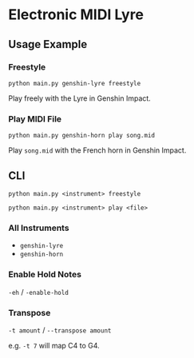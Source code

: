 # Electronic MIDI Lyre

## Usage Example

### Freestyle

```shell
python main.py genshin-lyre freestyle
```

Play freely with the Lyre in Genshin Impact.

### Play MIDI File

```shell
python main.py genshin-horn play song.mid
```

Play `song.mid` with the French horn in Genshin Impact.

## CLI

```shell
python main.py <instrument> freestyle
```

```shell
python main.py <instrument> play <file>
```

### All Instruments

* `genshin-lyre`
* `genshin-horn`

### Enable Hold Notes

`-eh` / `-enable-hold`

### Transpose

`-t amount` / `--transpose amount`

e.g. `-t 7` will map C4 to G4.
